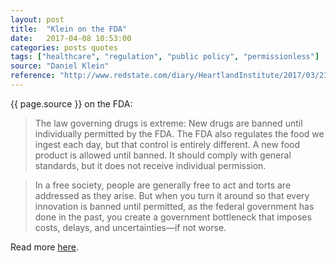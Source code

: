 ```yaml
---
layout: post
title:  "Klein on the FDA"
date:   2017-04-08 10:53:00
categories: posts quotes
tags: ["healthcare", "regulation", "public policy", "permissionless"]
source: "Daniel Klein"
reference: "http://www.redstate.com/diary/HeartlandInstitute/2017/03/23/right-direction-fda/"
---
```


{{ page.source }} on the FDA:

> The law governing drugs is extreme: New drugs are banned until individually permitted by the FDA. The FDA also regulates the food we ingest each day, but that control is entirely different. A new food product is allowed until banned. It should comply with general standards, but it does not receive individual permission.

> In a free society, people are generally free to act and torts are addressed as they arise. But when you turn it around so that every innovation is banned until permitted, as the federal government has done in the past, you create a government bottleneck that imposes costs, delays, and uncertainties—if not worse.

Read more [here]({{page.reference}}).
